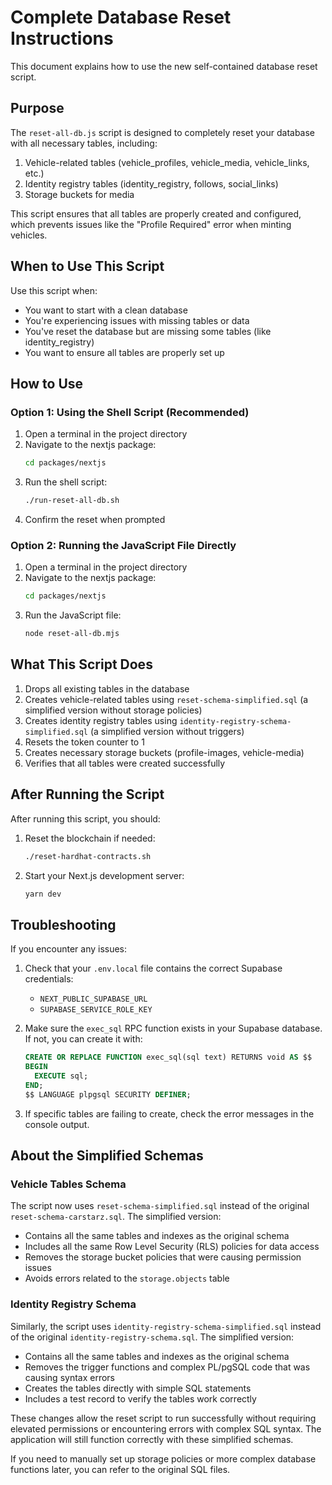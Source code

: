 # Complete Database Reset Instructions

This document explains how to use the new self-contained database reset script.

## Purpose

The `reset-all-db.js` script is designed to completely reset your database with all necessary tables, including:

1. Vehicle-related tables (vehicle_profiles, vehicle_media, vehicle_links, etc.)
2. Identity registry tables (identity_registry, follows, social_links)
3. Storage buckets for media

This script ensures that all tables are properly created and configured, which prevents issues like the "Profile Required" error when minting vehicles.

## When to Use This Script

Use this script when:

- You want to start with a clean database
- You're experiencing issues with missing tables or data
- You've reset the database but are missing some tables (like identity_registry)
- You want to ensure all tables are properly set up

## How to Use

### Option 1: Using the Shell Script (Recommended)

1. Open a terminal in the project directory
2. Navigate to the nextjs package:
   ```bash
   cd packages/nextjs
   ```
3. Run the shell script:
   ```bash
   ./run-reset-all-db.sh
   ```
4. Confirm the reset when prompted

### Option 2: Running the JavaScript File Directly

1. Open a terminal in the project directory
2. Navigate to the nextjs package:
   ```bash
   cd packages/nextjs
   ```
3. Run the JavaScript file:
   ```bash
   node reset-all-db.mjs
   ```

## What This Script Does

1. Drops all existing tables in the database
2. Creates vehicle-related tables using `reset-schema-simplified.sql` (a simplified version without storage policies)
3. Creates identity registry tables using `identity-registry-schema-simplified.sql` (a simplified version without triggers)
4. Resets the token counter to 1
5. Creates necessary storage buckets (profile-images, vehicle-media)
6. Verifies that all tables were created successfully

## After Running the Script

After running this script, you should:

1. Reset the blockchain if needed:
   ```bash
   ./reset-hardhat-contracts.sh
   ```
2. Start your Next.js development server:
   ```bash
   yarn dev
   ```

## Troubleshooting

If you encounter any issues:

1. Check that your `.env.local` file contains the correct Supabase credentials:
   - `NEXT_PUBLIC_SUPABASE_URL`
   - `SUPABASE_SERVICE_ROLE_KEY`

2. Make sure the `exec_sql` RPC function exists in your Supabase database. If not, you can create it with:
   ```sql
   CREATE OR REPLACE FUNCTION exec_sql(sql text) RETURNS void AS $$
   BEGIN
     EXECUTE sql;
   END;
   $$ LANGUAGE plpgsql SECURITY DEFINER;
   ```

3. If specific tables are failing to create, check the error messages in the console output.

## About the Simplified Schemas

### Vehicle Tables Schema

The script now uses `reset-schema-simplified.sql` instead of the original `reset-schema-carstarz.sql`. The simplified version:

- Contains all the same tables and indexes as the original schema
- Includes all the same Row Level Security (RLS) policies for data access
- Removes the storage bucket policies that were causing permission issues
- Avoids errors related to the `storage.objects` table

### Identity Registry Schema

Similarly, the script uses `identity-registry-schema-simplified.sql` instead of the original `identity-registry-schema.sql`. The simplified version:

- Contains all the same tables and indexes as the original schema
- Removes the trigger functions and complex PL/pgSQL code that was causing syntax errors
- Creates the tables directly with simple SQL statements
- Includes a test record to verify the tables work correctly

These changes allow the reset script to run successfully without requiring elevated permissions or encountering errors with complex SQL syntax. The application will still function correctly with these simplified schemas.

If you need to manually set up storage policies or more complex database functions later, you can refer to the original SQL files.